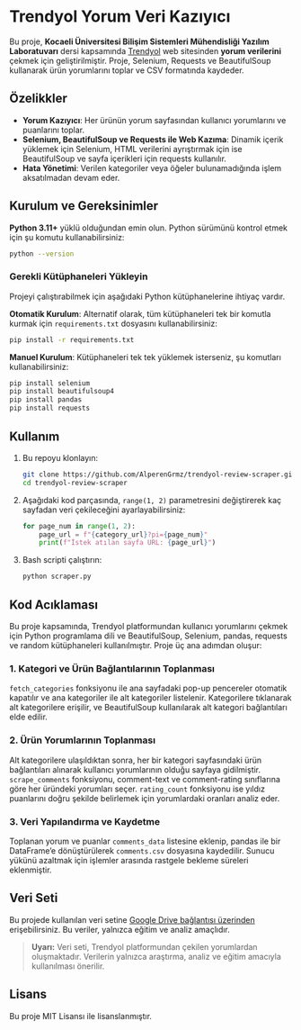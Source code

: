 # Trendyol Yorum Veri Kazıyıcı

Bu proje, **Kocaeli Üniversitesi Bilişim Sistemleri Mühendisliği Yazılım Laboratuvarı** dersi kapsamında [Trendyol](https://www.trendyol.com/) web sitesinden **yorum verilerini** çekmek için geliştirilmiştir. Proje, Selenium, Requests ve BeautifulSoup kullanarak ürün yorumlarını toplar ve CSV formatında kaydeder.

## Özelikkler

- **Yorum Kazıyıcı**: Her ürünün yorum sayfasından kullanıcı yorumlarını ve puanlarını toplar.
- **Selenium, BeautifulSoup ve Requests ile Web Kazıma**: Dinamik içerik yüklemek için Selenium, HTML verilerini ayrıştırmak için ise BeautifulSoup ve sayfa içerikleri için requests kullanılır.
- **Hata Yönetimi**: Verilen kategoriler veya öğeler bulunamadığında işlem aksatılmadan devam eder.

## Kurulum ve Gereksinimler

**Python 3.11+** yüklü olduğundan emin olun.
Python sürümünü kontrol etmek için şu komutu kullanabilirsiniz:

```bash
python --version
```

### Gerekli Kütüphaneleri Yükleyin

Projeyi çalıştırabilmek için aşağıdaki Python kütüphanelerine ihtiyaç vardır.

**Otomatik Kurulum**: Alternatif olarak, tüm kütüphaneleri tek bir komutla kurmak için `requirements.txt` dosyasını kullanabilirsiniz:

```bash
pip install -r requirements.txt
```

**Manuel Kurulum**: Kütüphaneleri tek tek yüklemek isterseniz, şu komutları kullanabilirsiniz:

```bash
pip install selenium
pip install beautifulsoup4
pip install pandas
pip install requests
```

## Kullanım

1. Bu repoyu klonlayın:

   ```bash
   git clone https://github.com/AlperenGrmz/trendyol-review-scraper.git
   cd trendyol-review-scraper
   ```

2. Aşağıdaki kod parçasında, `range(1, 2)` parametresini değiştirerek kaç sayfadan veri çekileceğini ayarlayabilirsiniz:

    ```python
    for page_num in range(1, 2):
        page_url = f"{category_url}?pi={page_num}"
        print(f"İstek atılan sayfa URL: {page_url}")
    ```

3. Bash scripti çalıştırın:

    ```bash
    python scraper.py
    ```

## Kod Acıklaması

Bu proje kapsamında, Trendyol platformundan kullanıcı yorumlarını çekmek için Python programlama dili ve BeautifulSoup, Selenium, pandas, requests ve random kütüphaneleri kullanılmıştır. Proje üç ana adımdan oluşur:

### 1. Kategori ve Ürün Bağlantılarının Toplanması

`fetch_categories` fonksiyonu ile ana sayfadaki pop-up pencereler otomatik kapatılır ve ana kategoriler ile alt kategoriler listelenir. Kategorilere tıklanarak alt kategorilere erişilir, ve BeautifulSoup kullanılarak alt kategori bağlantıları elde edilir.

### 2. Ürün Yorumlarının Toplanması

Alt kategorilere ulaşıldıktan sonra, her bir kategori sayfasındaki ürün bağlantıları alınarak kullanıcı yorumlarının olduğu sayfaya gidilmiştir. `scrape_comments` fonksiyonu, comment-text ve comment-rating sınıflarına göre her üründeki yorumları seçer. `rating_count` fonksiyonu ise yıldız puanlarını doğru şekilde belirlemek için yorumlardaki oranları analiz eder.

### 3. Veri Yapılandırma ve Kaydetme

Toplanan yorum ve puanlar `comments_data` listesine eklenip, pandas ile bir DataFrame’e dönüştürülerek `comments.csv` dosyasına kaydedilir. Sunucu yükünü azaltmak için işlemler arasında rastgele bekleme süreleri eklenmiştir.

## Veri Seti

Bu projede kullanılan veri setine [Google Drive bağlantısı üzerinden](https://drive.google.com/drive/folders/127UIPZt-PtSNaxbG2G67CC7SCr50NEa_) erişebilirsiniz. Bu veriler, yalnızca eğitim ve analiz amaçlıdır.

> **Uyarı:** Veri seti, Trendyol platformundan çekilen yorumlardan oluşmaktadır. Verilerin yalnızca araştırma, analiz ve eğitim amacıyla kullanılması önerilir.

## Lisans

Bu proje MIT Lisansı ile lisanslanmıştır.
